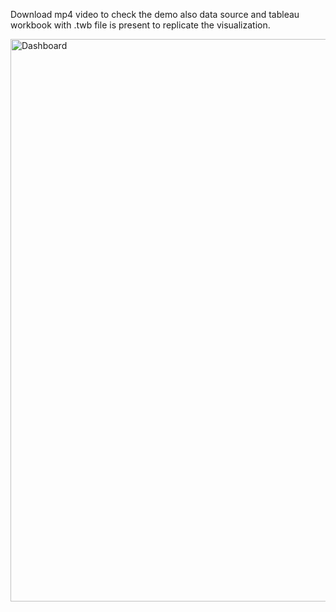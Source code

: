 Download mp4 video to check the demo also data source and tableau workbook with .twb file is present to replicate the visualization.

<img width="900" alt="Dashboard" src="https://github.com/Milkyy-way/Data-Science-Project/assets/97390971/023d38c3-ffcb-441c-bf97-d50c5d0a1019">
